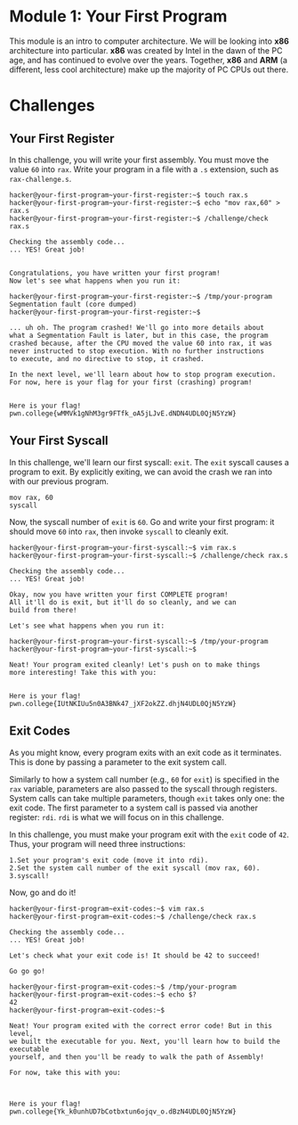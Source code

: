 # Module 1: Your First Program
This module is an intro to computer architecture. We will be looking into __x86__ architecture into particular. __x86__ was created by Intel in the dawn of the PC age, and has continued to evolve over the years.
Together, __x86__ and __ARM__ (a different, less cool architecture) make up the majority of PC CPUs out there.
# Challenges
## Your First Register
In this challenge, you will write your first assembly. 
You must move the value `60` into `rax`. Write your program in a file with a `.s` extension, such as `rax-challenge.s`.
```
hacker@your-first-program~your-first-register:~$ touch rax.s
hacker@your-first-program~your-first-register:~$ echo "mov rax,60" > rax.s
hacker@your-first-program~your-first-register:~$ /challenge/check rax.s

Checking the assembly code...
... YES! Great job!


Congratulations, you have written your first program!
Now let's see what happens when you run it:

hacker@your-first-program~your-first-register:~$ /tmp/your-program
Segmentation fault (core dumped)
hacker@your-first-program~your-first-register:~$ 

... uh oh. The program crashed! We'll go into more details about
what a Segmentation Fault is later, but in this case, the program
crashed because, after the CPU moved the value 60 into rax, it was
never instructed to stop execution. With no further instructions
to execute, and no directive to stop, it crashed.

In the next level, we'll learn about how to stop program execution.
For now, here is your flag for your first (crashing) program!


Here is your flag!
pwn.college{wMMVk1gNhM3gr9FTfk_oA5jLJvE.dNDN4UDL0QjN5YzW}
```
## Your First Syscall
In this challenge, we'll learn our first syscall: `exit`. 
The `exit` syscall causes a program to exit. By explicitly exiting, we can avoid the crash we ran into with our previous program.
```
mov rax, 60
syscall
```

Now, the syscall number of `exit` is `60`. Go and write your first program: it should move `60` into `rax`, then invoke `syscall` to cleanly exit.
```
hacker@your-first-program~your-first-syscall:~$ vim rax.s
hacker@your-first-program~your-first-syscall:~$ /challenge/check rax.s

Checking the assembly code...
... YES! Great job!

Okay, now you have written your first COMPLETE program!
All it'll do is exit, but it'll do so cleanly, and we can
build from there!

Let's see what happens when you run it:

hacker@your-first-program~your-first-syscall:~$ /tmp/your-program
hacker@your-first-program~your-first-syscall:~$ 

Neat! Your program exited cleanly! Let's push on to make things
more interesting! Take this with you:


Here is your flag!
pwn.college{IUtNKIUu5n0A3BNk47_jXF2okZZ.dhjN4UDL0QjN5YzW}
```
## Exit Codes
As you might know, every program exits with an exit code as it terminates. This is done by passing a parameter to the exit system call.

Similarly to how a system call number (e.g., `60` for `exit`) is specified in the `rax` variable, parameters are also passed to the syscall through registers. System calls can take multiple parameters, though `exit` takes only one: the exit code. The first parameter to a system call is passed via another register: `rdi`. `rdi` is what we will focus on in this challenge.

In this challenge, you must make your program exit with the `exit` code of `42`. Thus, your program will need three instructions:

    1.Set your program's exit code (move it into rdi).
    2.Set the system call number of the exit syscall (mov rax, 60).
    3.syscall!

Now, go and do it!
```
hacker@your-first-program~exit-codes:~$ vim rax.s
hacker@your-first-program~exit-codes:~$ /challenge/check rax.s

Checking the assembly code...
... YES! Great job!

Let's check what your exit code is! It should be 42 to succeed!

Go go go!

hacker@your-first-program~exit-codes:~$ /tmp/your-program
hacker@your-first-program~exit-codes:~$ echo $?
42
hacker@your-first-program~exit-codes:~$ 

Neat! Your program exited with the correct error code! But in this level,
we built the executable for you. Next, you'll learn how to build the executable
yourself, and then you'll be ready to walk the path of Assembly!

For now, take this with you:



Here is your flag!
pwn.college{Yk_k0unhUD7bCotbxtun6ojqv_o.dBzN4UDL0QjN5YzW}
```

